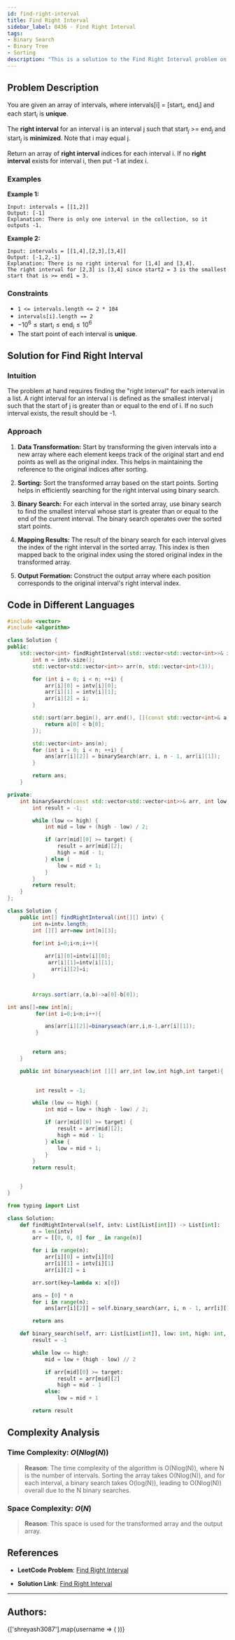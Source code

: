 ```yaml
---
id: find-right-interval
title: Find Right Interval
sidebar_label: 0436 - Find Right Interval
tags:
- Binary Search
- Binary Tree
- Sorting
description: "This is a solution to the Find Right Interval problem on LeetCode."
---
```


## Problem Description

You are given an array of intervals, where intervals[i] = [$\text{start}_i$, $\text{end}_i$] and each $\text{start}_i$ is **unique**.

The **right interval** for an interval i is an interval j such that $\text{start}_j$ >= $\text{end}_j$ and $\text{start}_j$ is **minimized**. Note that i may equal j.

Return an array of **right interval** indices for each interval i. If no **right interval** exists for interval i, then put -1 at index i.

### Examples

**Example 1:**

```
Input: intervals = [[1,2]]
Output: [-1]
Explanation: There is only one interval in the collection, so it outputs -1.
```

**Example 2:**

```
Input: intervals = [[1,4],[2,3],[3,4]]
Output: [-1,2,-1]
Explanation: There is no right interval for [1,4] and [3,4].
The right interval for [2,3] is [3,4] since start2 = 3 is the smallest start that is >= end1 = 3.
```

### Constraints

- `1 <= intervals.length <= 2 * 104`
- `intervals[i].length == 2`
- $-10^6 \leq \text{start}_i \leq \text{end}_i \leq 10^6$
- The start point of each interval is **unique**.

## Solution for Find Right Interval

### Intuition

The problem at hand requires finding the "right interval" for each interval in a list. A right interval for an interval i is defined as the smallest interval j such that the start of j is greater than or equal to the end of i. If no such interval exists, the result should be -1.

### Approach

1. **Data Transformation:** Start by transforming the given intervals into a new array where each element keeps track of the original start and end points as well as the original index. This helps in maintaining the reference to the original indices after sorting.

2. **Sorting:** Sort the transformed array based on the start points. Sorting helps in efficiently searching for the right interval using binary search.

3. **Binary Search:** For each interval in the sorted array, use binary search to find the smallest interval whose start is greater than or equal to the end of the current interval. The binary search operates over the sorted start points.

4. **Mapping Results:** The result of the binary search for each interval gives the index of the right interval in the sorted array. This index is then mapped back to the original index using the stored original index in the transformed array.

5. **Output Formation:** Construct the output array where each position corresponds to the original interval's right interval index.

## Code in Different Languages

<Tabs>
<TabItem value="cpp" label="C++">
  <SolutionAuthor name="@Shreyash3087"/>

```cpp
#include <vector>
#include <algorithm>

class Solution {
public:
    std::vector<int> findRightInterval(std::vector<std::vector<int>>& intv) {
        int n = intv.size();
        std::vector<std::vector<int>> arr(n, std::vector<int>(3));

        for (int i = 0; i < n; ++i) {
            arr[i][0] = intv[i][0];
            arr[i][1] = intv[i][1];
            arr[i][2] = i;
        }

        std::sort(arr.begin(), arr.end(), [](const std::vector<int>& a, const std::vector<int>& b) {
            return a[0] < b[0];
        });

        std::vector<int> ans(n);
        for (int i = 0; i < n; ++i) {
            ans[arr[i][2]] = binarySearch(arr, i, n - 1, arr[i][1]);
        }

        return ans;
    }

private:
    int binarySearch(const std::vector<std::vector<int>>& arr, int low, int high, int target) {
        int result = -1;

        while (low <= high) {
            int mid = low + (high - low) / 2;

            if (arr[mid][0] >= target) {
                result = arr[mid][2];
                high = mid - 1;
            } else {
                low = mid + 1;
            }
        }
        return result;
    }
};

```
</TabItem>
<TabItem value="java" label="Java">
  <SolutionAuthor name="@Shreyash3087"/>

```java
class Solution {
    public int[] findRightInterval(int[][] intv) {
        int n=intv.length;
        int [][] arr=new int[n][3];

        for(int i=0;i<n;i++){
           
            arr[i][0]=intv[i][0];
             arr[i][1]=intv[i][1];
              arr[i][2]=i;
        }


        Arrays.sort(arr,(a,b)->a[0]-b[0]);

int ans[]=new int[n];
         for(int i=0;i<n;i++){

            ans[arr[i][2]]=binaryseach(arr,i,n-1,arr[i][1]);
         }
        

        return ans;
    }

    public int binaryseach(int [][] arr,int low,int high,int target){

        
         int result = -1; 

        while (low <= high) {
            int mid = low + (high - low) / 2;

            if (arr[mid][0] >= target) {
                result = arr[mid][2];  
                high = mid - 1;
            } else {
                low = mid + 1;
            }
        }
        return result;


    }
}
```

</TabItem>
<TabItem value="python" label="Python">
  <SolutionAuthor name="@Shreyash3087"/>

```python
from typing import List

class Solution:
    def findRightInterval(self, intv: List[List[int]]) -> List[int]:
        n = len(intv)
        arr = [[0, 0, 0] for _ in range(n)]

        for i in range(n):
            arr[i][0] = intv[i][0]
            arr[i][1] = intv[i][1]
            arr[i][2] = i

        arr.sort(key=lambda x: x[0])

        ans = [0] * n
        for i in range(n):
            ans[arr[i][2]] = self.binary_search(arr, i, n - 1, arr[i][1])

        return ans

    def binary_search(self, arr: List[List[int]], low: int, high: int, target: int) -> int:
        result = -1

        while low <= high:
            mid = low + (high - low) // 2

            if arr[mid][0] >= target:
                result = arr[mid][2]
                high = mid - 1
            else:
                low = mid + 1

        return result

```
</TabItem>
</Tabs>

## Complexity Analysis

### Time Complexity: $O(Nlog(N))$

> **Reason**: The time complexity of the algorithm is O(Nlog(N)), where N is the number of intervals. Sorting the array takes O(Nlog(N)), and for each interval, a binary search takes O(log(N)), leading to O(Nlog(N)) overall due to the N binary searches.

### Space Complexity: $O(N)$

> **Reason**: This space is used for the transformed array and the output array.

## References

- **LeetCode Problem**: [Find Right Interval](https://leetcode.com/problems/find-right-interval/description/)

- **Solution Link**: [Find Right Interval](https://leetcode.com/problems/find-right-interval/solutions/)

---

<h2>Authors:</h2>

<div style={{display: 'flex', flexWrap: 'wrap', justifyContent: 'space-between', gap: '10px'}}>
{['shreyash3087'].map(username => (
 <Author key={username} username={username} />
))}
</div>
